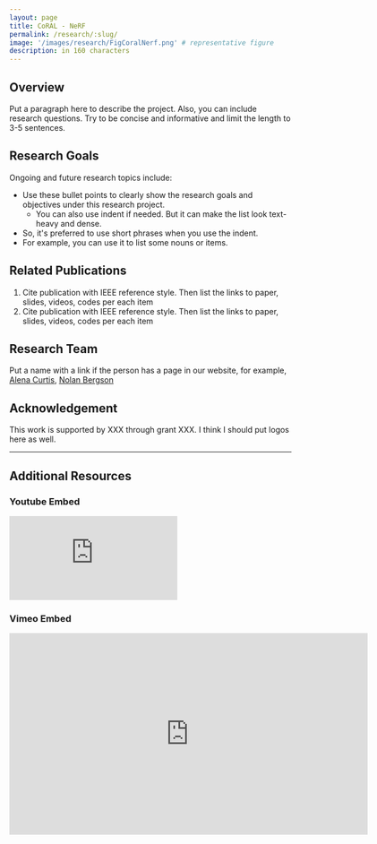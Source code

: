 ```yaml
---
layout: page
title: CoRAL - NeRF
permalink: /research/:slug/
image: '/images/research/FigCoralNerf.png' # representative figure
description: in 160 characters
---
```


## Overview <!-- Must include -->
Put a paragraph here to describe the project. Also, you can include research questions. Try to be concise and informative and limit the length to 3-5 sentences.

## Research Goals <!-- Remove if not applicable -->
Ongoing and future research topics include:
* Use these bullet points to clearly show the research goals and objectives under this research project.
  * You can also use indent if needed. But it can make the list look text-heavy and dense.
* So, it's preferred to use short phrases when you use the indent.
* For example, you can use it to list some nouns or items.

## Related Publications <!-- Remove if not applicable -->
1. Cite publication with IEEE reference style. Then list the links to paper, slides, videos, codes per each item
1. Cite publication with IEEE reference style. Then list the links to paper, slides, videos, codes per each item

## Research Team <!-- Remove if not applicable -->
Put a name with a link if the person has a page in our website, for example, [Alena Curtis](/people/alena), [Nolan Bergson](/people/nolan)

## Acknowledgement <!-- Remove if not applicable -->
This work is supported by XXX through grant XXX. I think I should put logos here as well.

<!-- Include below if you have additional resources to add (e.g. interview videos) -->
***

## Additional Resources

### Youtube Embed
<p><iframe src="https://www.youtube.com/embed/2b2gJu-g3qE" loading="lazy" frameborder="0" allowfullscreen></iframe></p>

### Vimeo Embed

<p><iframe src="https://player.vimeo.com/video/148003889?h=d36b8b4cbb" loading="lazy" width="640" height="360" frameborder="0" allowfullscreen></iframe></p>
